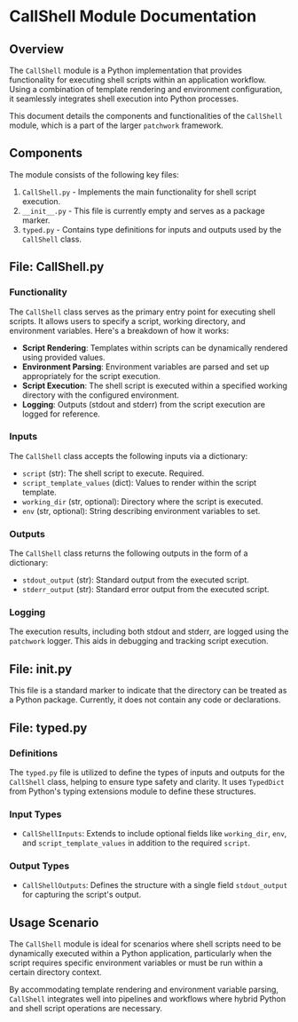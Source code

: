 # CallShell Module Documentation

## Overview

The `CallShell` module is a Python implementation that provides functionality for executing shell scripts within an application workflow. Using a combination of template rendering and environment configuration, it seamlessly integrates shell execution into Python processes.

This document details the components and functionalities of the `CallShell` module, which is a part of the larger `patchwork` framework.

## Components

The module consists of the following key files:

1. `CallShell.py` - Implements the main functionality for shell script execution.
2. `__init__.py` - This file is currently empty and serves as a package marker.
3. `typed.py` - Contains type definitions for inputs and outputs used by the `CallShell` class.

## File: CallShell.py

### Functionality

The `CallShell` class serves as the primary entry point for executing shell scripts. It allows users to specify a script, working directory, and environment variables. Here's a breakdown of how it works:

- **Script Rendering**: Templates within scripts can be dynamically rendered using provided values.
- **Environment Parsing**: Environment variables are parsed and set up appropriately for the script execution.
- **Script Execution**: The shell script is executed within a specified working directory with the configured environment.
- **Logging**: Outputs (stdout and stderr) from the script execution are logged for reference.

### Inputs

The `CallShell` class accepts the following inputs via a dictionary:

- `script` (str): The shell script to execute. Required.
- `script_template_values` (dict): Values to render within the script template.
- `working_dir` (str, optional): Directory where the script is executed.
- `env` (str, optional): String describing environment variables to set.

### Outputs

The `CallShell` class returns the following outputs in the form of a dictionary:

- `stdout_output` (str): Standard output from the executed script.
- `stderr_output` (str): Standard error output from the executed script.

### Logging

The execution results, including both stdout and stderr, are logged using the `patchwork` logger. This aids in debugging and tracking script execution.

## File: __init__.py

This file is a standard marker to indicate that the directory can be treated as a Python package. Currently, it does not contain any code or declarations.

## File: typed.py

### Definitions

The `typed.py` file is utilized to define the types of inputs and outputs for the `CallShell` class, helping to ensure type safety and clarity. It uses `TypedDict` from Python's typing extensions module to define these structures.

### Input Types

- `CallShellInputs`: Extends to include optional fields like `working_dir`, `env`, and `script_template_values` in addition to the required `script`.

### Output Types

- `CallShellOutputs`: Defines the structure with a single field `stdout_output` for capturing the script's output.

## Usage Scenario

The `CallShell` module is ideal for scenarios where shell scripts need to be dynamically executed within a Python application, particularly when the script requires specific environment variables or must be run within a certain directory context.

By accommodating template rendering and environment variable parsing, `CallShell` integrates well into pipelines and workflows where hybrid Python and shell script operations are necessary.
